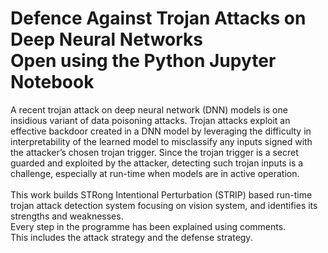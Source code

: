 # Defence Against Trojan Attacks on Deep Neural Networks <br> Open using the Python Jupyter Notebook

A recent trojan attack on deep neural network (DNN) models is one insidious variant of data poisoning attacks. Trojan attacks exploit an effective backdoor created in a DNN model by leveraging the difficulty in interpretability of the learned model to misclassify any inputs signed with the attacker’s chosen trojan trigger. Since the trojan trigger is a secret guarded and exploited by the attacker, detecting such trojan inputs is a challenge, especially at run-time when models are in active operation. <br><br> This work builds STRong Intentional Perturbation (STRIP) based run-time trojan attack detection system focusing on vision system, and identifies its strengths and weaknesses.
<br>Every step in the programme has been explained using comments. <br>
This includes the attack strategy and the defense strategy. 